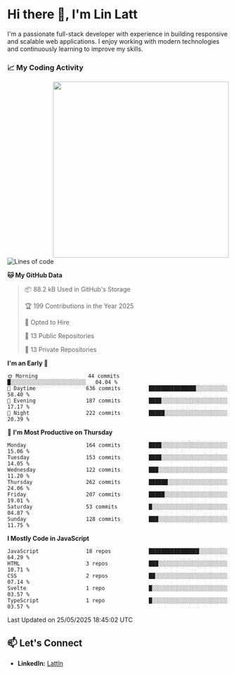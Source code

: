 # Hi there 👋, I'm Lin Latt

I'm a passionate full-stack developer with experience in building responsive and scalable web applications. I enjoy working with modern technologies and continuously learning to improve my skills.

### 📈 My Coding Activity 
<img src="https://github.com/user-attachments/assets/6cec4854-3eec-4600-9120-9be1d3cb2bfe"  width="400px" align="right">

<!--START_SECTION:waka-->
![Lines of code](https://img.shields.io/badge/From%20Hello%20World%20I%27ve%20Written-490.9%20thousand%20lines%20of%20code-blue)

**🐱 My GitHub Data** 

> 📦 88.2 kB Used in GitHub's Storage 
 > 
> 🏆 199 Contributions in the Year 2025
 > 
> 💼 Opted to Hire
 > 
> 📜 13 Public Repositories 
 > 
> 🔑 13 Private Repositories 
 > 
**I'm an Early 🐤** 

```text
🌞 Morning                44 commits          █░░░░░░░░░░░░░░░░░░░░░░░░   04.04 % 
🌆 Daytime                636 commits         ███████████████░░░░░░░░░░   58.40 % 
🌃 Evening                187 commits         ████░░░░░░░░░░░░░░░░░░░░░   17.17 % 
🌙 Night                  222 commits         █████░░░░░░░░░░░░░░░░░░░░   20.39 % 
```
📅 **I'm Most Productive on Thursday** 

```text
Monday                   164 commits         ████░░░░░░░░░░░░░░░░░░░░░   15.06 % 
Tuesday                  153 commits         ████░░░░░░░░░░░░░░░░░░░░░   14.05 % 
Wednesday                122 commits         ███░░░░░░░░░░░░░░░░░░░░░░   11.20 % 
Thursday                 262 commits         ██████░░░░░░░░░░░░░░░░░░░   24.06 % 
Friday                   207 commits         █████░░░░░░░░░░░░░░░░░░░░   19.01 % 
Saturday                 53 commits          █░░░░░░░░░░░░░░░░░░░░░░░░   04.87 % 
Sunday                   128 commits         ███░░░░░░░░░░░░░░░░░░░░░░   11.75 % 
```


**I Mostly Code in JavaScript** 

```text
JavaScript               18 repos            ████████████████░░░░░░░░░   64.29 % 
HTML                     3 repos             ███░░░░░░░░░░░░░░░░░░░░░░   10.71 % 
CSS                      2 repos             ██░░░░░░░░░░░░░░░░░░░░░░░   07.14 % 
Svelte                   1 repo              █░░░░░░░░░░░░░░░░░░░░░░░░   03.57 % 
TypeScript               1 repo              █░░░░░░░░░░░░░░░░░░░░░░░░   03.57 % 
```




 Last Updated on 25/05/2025 18:45:02 UTC
<!--END_SECTION:waka-->

## 📫 Let's Connect

- **LinkedIn:** [Lattln](https://linkedin.com/in/lin-latt)
<!-- - **Portfolio:** [Your Portfolio](https://yourportfolio.com) -->
